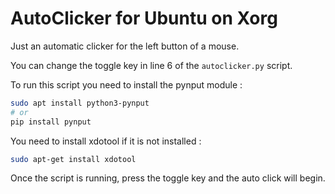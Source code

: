 # AutoClicker for Ubuntu on Xorg

Just an automatic clicker for the left button of a mouse.

You can change the toggle key in line 6 of the `autoclicker.py` script.

To run this script you need to install the pynput module :
```bash
sudo apt install python3-pynput
# or
pip install pynput
```

You need to install xdotool if it is not installed :
```bash
sudo apt-get install xdotool
```

Once the script is running, press the toggle key and the auto click will begin.
